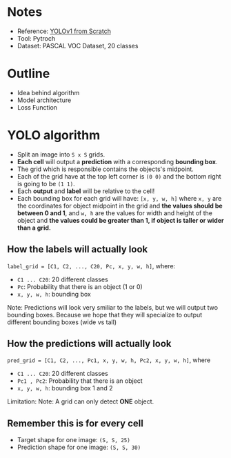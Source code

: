# Notes
* Reference: [YOLOv1 from Scratch](https://www.youtube.com/watch?v=n9_XyCGr-MI)
* Tool: Pytroch
* Dataset: PASCAL VOC Dataset, 20 classes

# Outline
* Idea behind algorithm
* Model architecture
* Loss Function

# YOLO algorithm
* Split an image into `S x S` grids.
* **Each cell** will output a **prediction** with a corresponding **bounding box**.
* The grid which is responsible contains the objects's midpoint.
* Each of the grid have at the top left corner is `(0 0)` and the bottom right is going to be `(1 1)`.
* Each **output** and **label** will be relative to the cell!
* Each bounding box for each grid will have: `[x, y, w, h]` where `x, y` are the coordinates for object midpoint in the grid and **the values should be between 0 and 1**, and `w, h` are the values for width and height of the object and **the values could be greater than 1, if object is taller or wider than a grid.**

## How the labels will actually look
`label_grid = [C1, C2, ..., C20, Pc, x, y, w, h]`, where:
* `C1 ... C20`: 20 different classes
* `Pc`: Probability that there is an object (1 or 0)
* `x, y, w, h`: bounding box

Note: Predictions will look very smiliar to the labels, but we will output two bounding boxes. Because we hope that they will specialize to output different bounding boxes (wide vs tall)

## How the predictions will actually look

`pred_grid = [C1, C2, ..., Pc1, x, y, w, h, Pc2, x, y, w, h]`, where
* `C1 ... C20`: 20 different classes
* `Pc1 , Pc2`: Probability that there is an object
* `x, y, w, h`: bounding box 1 and 2

Limitation: Note: A grid can only detect **ONE** object.

## Remember this is for every cell
* Target shape for one image: `(S, S, 25)`
* Prediction shape for one image: `(S, S, 30)`
